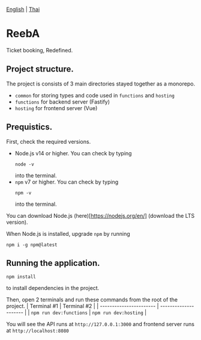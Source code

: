 [English](README.md) | [Thai](/docs/README-th.md)

# ReebA
Ticket booking, Redefined.

## Project structure.
The project is consists of 3 main directories stayed together as a monorepo.

- `common` for storing types and code used in `functions` and `hosting`
- `functions` for backend server (Fastify)
- `hosting` for frontend server (Vue)

## Prequistics.
First, check the required versions.

- Node.js v14 or higher.
  You can check by typing
  ```
  node -v
  ```
  into the terminal.
- `npm` v7 or higher.
  You can check by typing
  ```
  npm -v
  ```
  into the terminal.

You can download Node.js (here)[https://nodejs.org/en/] (download the LTS version).

When Node.js is installed, upgrade `npm` by running
```
npm i -g npm@latest
```

## Running the application.
```
npm install
```
to install dependencies in the project.

Then, open 2 terminals and run these commands from the root of the project.
| Terminal #1             | Terminal #2           |
| ----------------------- | --------------------- |
| `npm run dev:functions` | `npm run dev:hosting` |

You will see the API runs at `http://127.0.0.1:3000` and frontend server runs at `http://localhost:8080`
